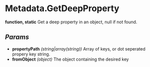 # Metadata.GetDeepProperty
**function, static**
Get a deep property in an object, null if not found.
## *Params*
- **propertyPath** *(string|array(string))* Array of keys, or dot seperated propery key string.
- **fromObject** *(object)* The object containing the desired key